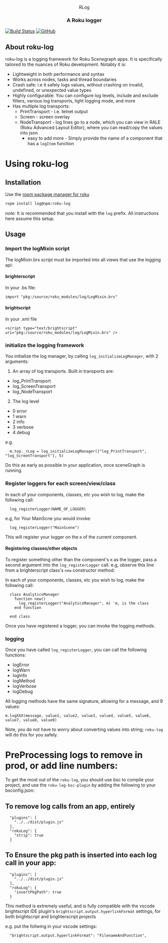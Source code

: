 <p align="center">
  <!--<img src="images/logo.png" alt="roku-log logo" width="200" height="200"/>-->
  RLog
</p>
<h3 align="center">
A Roku logger
</h3>

[![Build Status](https://travis-ci.org/georgejecook/roku-log.svg?branch=master)](https://travis-ci.org/georgejecook/roku-log)
[![GitHub](https://img.shields.io/github/release/georgejecook/roku-log.svg?style=flat-square)](https://github.com/georgejecook/roku-log/releases) 

## About roku-log

roku-log is a logging framework for Roku Scenegraph apps. It is specifically tailored to the nuances of Roku development. Notably it is:

 - Lightweight in both performance and syntax
 - Works across nodes, tasks and thread boundaries
 - Crash safe: i.e it safely logs values, without crashing on invalid, undefined, or unexpected value types
 - Highly configurable: You can configure log levels, include and exclude filters, various log transports, light logging mode, and more
 - Has multiple log transports:
   - PrintTransport - i.e. telnet output
   - Screen - screen overlay
   - NodeTransport - log lines go to a node, which you can view in RALE (Roku Advanced Layout Editor), where you can read/copy the values into json
     - easy to add more - Simply provide the name of a component that has a `logItem` function

# Using roku-log


## Installation

Use the [ropm package manager for roku](https://github.com/rokucommunity/ropm)

```bash
ropm install log@npm:roku-log
```

*note:* It is recommended that you install with the `log` prefix. All instructions here assume this setup.

## Usage

### Import the logMixin script

The logMixin.brs script must be imported into all views that use the logging api:

#### brighterscript

In your .bs file:

```
import "pkg:/source/roku_modules/log/LogMixin.brs"
```

#### brightscript

In your .xml file
```
<script type="text/brightscript" uri="pkg:/source/roku_modules/log/LogMixin.brs" />
```

### initialize the logging framework

You initialize the log manager, by calling `log_initializeLogManager`, with 2 arguments:

 1. An array of log transports. Built in transports are:
   - log_PrintTransport
   - log_ScreenTransport
   - log_NodeTransport
   
 2. The log level
   - 0 error
   - 1 warn
   - 2 info
   - 3 verbose
   - 4 debug

e.g.

```
  m.top._rLog = log_initializeLogManager(["log_PrintTransport", "log_ScreenTransport"], 5)
```

Do this as early as possible in your application, once sceneGraph is running. 


### Register loggers for each screen/view/class

In each of your components, classes, etc you wish to log, make the following call:

```
  log_registerLogger(NAME_OF_LOGGER)
```

e.g, for Your MainScne you would invoke:

```
  log_registerLogger("MainScene")
```

This will register your logger on the `m` of the current component.

#### Registering classes/other objects

To register something other than the component's `m` as the logger, pass a second argument into the `log_registerLogger` call. e.g, observe this line from a brighterscript class's `new` constructor method:

In each of your components, classes, etc you wish to log, make the following call:

```
  class AnalyticsManager  
    function new()
      log_registerLogger("AnalyticsManager", m) 'm, is the class 
    end function

  end class
```

Once you have registered a logger, you can invoke the logging methods.

### logging

Once you have called `log_registerLogger`, you can call the following functions:

 - logError
 - logWarn
 - logInfo
 - logMethod
 - logVerbose
 - logDebug

All logging methods have the same signature, allowing for a message, and 9 values:

```
m.logXXX(message, value1, value2, value3, value4, value5, value6, value7, value8, value9)
```
Note, you do not have to worry about converting values into string; `roku-log` will do this for you safely.

# PreProcessing logs to remove in prod, or add line numbers:

To get the most out of the `roku-log`, you should use bsc to compile your project, and use the `roku-log-bsc-plugin` by adding the following to your bsconfig.json:

## To remove log calls from an app, entirely

```
  "plugins": [
    "../../dist/plugin.js"
  ],
  "rokuLog": {
    "strip": true
  }
```

## To Ensure the pkg path is inserted into each log call in your app:

```
  "plugins": [
    "../../dist/plugin.js"
  ],
  "rokuLog": {
    "insertPkgPath": true
  }
```

This method is extremely useful, and is fully compatible with the vscode brightscript IDE plugin's `brightscript.output.hyperlinkFormat` settings, for both brightscript and brighterscript projects

e.g. put the follwing in your vscode settings:

``` 
  "brightscript.output.hyperlinkFormat": "FilenameAndFunction",
```
